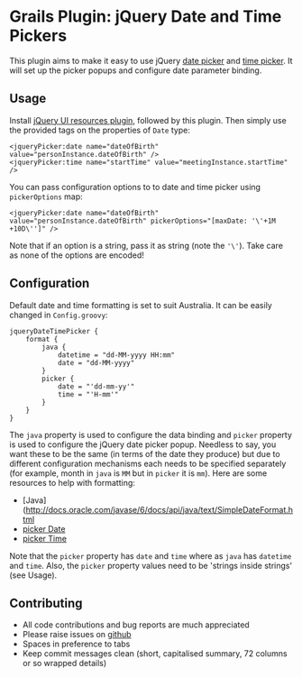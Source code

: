 Grails Plugin: jQuery Date and Time Pickers
===========================================

This plugin aims to make it easy to use jQuery [date picker](http://jqueryui.com/datepicker/) and [time
picker](https://github.com/trentrichardson/jQuery-Timepicker-Addon). It will set up the picker popups and configure date
parameter binding.

Usage
-----

Install [jQuery UI resources plugin](http://grails.org/plugin/jquery-ui), followed by this plugin. Then simply use the
provided tags on the properties of `Date` type:

    <jqueryPicker:date name="dateOfBirth" value="personInstance.dateOfBirth" />
    <jqueryPicker:time name="startTime" value="meetingInstance.startTime" />

You can pass configuration options to to date and time picker using `pickerOptions` map:

    <jqueryPicker:date name="dateOfBirth" value="personInstance.dateOfBirth" pickerOptions="[maxDate: '\'+1M +10D\'']" />

Note that if an option is a string, pass it as string (note the `'\'`). Take care as none of the options are encoded!


Configuration
-------------

Default date and time formatting is set to suit Australia. It can be easily changed in `Config.groovy`:

    jqueryDateTimePicker {
        format {
            java {
                datetime = "dd-MM-yyyy HH:mm"
                date = "dd-MM-yyyy"
            }
            picker {
                date = "'dd-mm-yy'"
                time = "'H-mm'"
            }
        }
    }

The `java` property is used to configure the data binding and `picker` property is used to configure the jQuery date
picker popup. Needless to say, you want these to be the same (in terms of the date they produce) but due to different
configuration mechanisms each needs to be specified separately (for example, month in `java` is `MM` but in `picker` it
is `mm`). Here are some resources to help with formatting:

* [Java](http://docs.oracle.com/javase/6/docs/api/java/text/SimpleDateFormat.html
* [picker Date](http://api.jqueryui.com/datepicker/#utility-formatDate)
* [picker Time](http://trentrichardson.com/examples/timepicker/)

Note that the `picker` property has `date` and `time` where as `java` has `datetime` and `time`. Also, the `picker`
property values need to be 'strings inside strings' (see Usage). 


Contributing
------------

* All code contributions and bug reports are much appreciated
* Please raise issues on [github](https://github.com/zoran119/grails-jquery-date-time-picker)
* Spaces in preference to tabs
* Keep commit messages clean (short, capitalised summary, 72 columns or so wrapped details)

